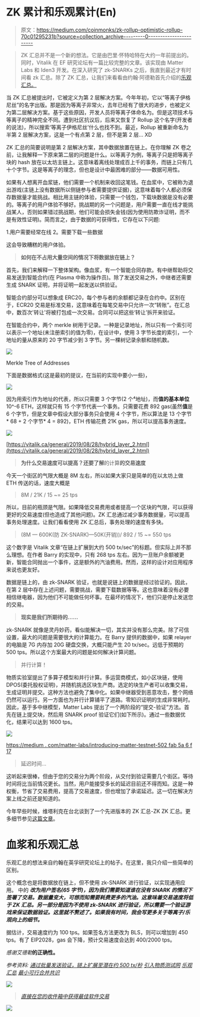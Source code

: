 # ZK 累计和乐观累计(En)

> 原文：<https://medium.com/coinmonks/zk-rollup-optimistic-rollup-70c01295231b?source=collection_archive---------0----------------------->

> ZK 汇总并不是一个新的想法。它是由巴里·怀特哈特在大约一年前提出的。同时，Vitalik 在 EF 研究论坛有一篇比较完整的文章。该实现由 Matter Labs 和 Iden3 开发。在深入研究了 zk-SNARKs 之后，我直到最近才有时间看 zk 汇总。除了 ZK 汇总，让我们来看看由约翰·阿德勒首先介绍的[乐观汇总。](https://ethresear.ch/t/minimal-viable-merged-consensus/5617)

当 ZK 汇总被提出时，它被定义为第 2 层解决方案。今年年初，它以“等离子伊格尼丝”的名字出版。那是因为等离子非常火，去年已经有了很大的进步，也被定义为第二层解决方案。基于这些原因，开发人员将等离子体命名为。但是这项技术与等离子的精神完全不同。遭到社区抗议后，后来又恢复了 Rollup 这个名字(开发者的说法)，所以搜索‘等离子伊格尼丝’什么也找不到。最近，Rollup 被重新命名为半第 2 层解决方案，这是一个有点第 2 层，但不是第 2 层… XD

ZK 汇总的简要说明是第 2 层解决方案，其中数据放置在链上。在你理解 ZK 卷之前，让我解释一下原来第二层的问题是什么。以等离子为例，等离子只是把等离子块的 hash 放在以太坊主链上。这意味着离线处理成百上千的事务，而链上只有几十个字节。这是等离子的理念，但也是设计中最困难的部分——数据可用性。

如果有人想离开血浆链，他们需要一个机制来收回这笔钱。在血浆中，它被称为退出游戏(主链上没有数据所以侧链参与者需要提供证据)，这意味着每个人都必须保存数据量才能挑战。相比用主链的体验，只需要一个钱包，下载块数据是没有必要的。等离子的用户体验不够好。挑战期的另一个问题是，用户需要一直在线才能挑战某人，否则如果错过挑战期，他们可能会损失金钱(因为使用防欺诈证明，而不是有效性证明)。简而言之，由于数据的可获得性，它存在以下问题:

1.用户需要经常在线
2。需要下载一些数据

这会导致糟糕的用户体验。

> **如何在不占用大量空间的情况下将数据放在链上？**

首先，我们来解释一下整体架构。像血浆，有一个智能合同存款。有中继帮助将交易发送到智能合约(在 Plasma 中称为操作员)。除了发送交易之外，中继者还需要生成 SNARK 证明，并将证明一起发送以供验证。

智能合约部分可以想象成 ERC20，每个参与者的余额都记录在合约中。区别在于，ECR20 交易是标准交易，这意味着在每笔交易中只允许一次“转账”。在汇总中，数百次'转让'将被打包成一次交易。合同可以把这些‘转让’拆开来验证。

在智能合约中，两个 merkle 树用于记录。一种是记录地址，所以只有一个索引可以表示一个地址(未注册索引的值为零)，在设计中，使用 3 字节长度的索引，一个地址的量从原来的 20 字节减少到 3 字节。另一棵树记录余额和随机数。

![](img/6f0da569a58a0cfe8851a93931a3cea0.png)

Merkle Tree of Addresses

下面是数据格式(这是最初的提议，在当前的实现中要小一些)，

![](img/f6cff8afcf62b1a6b4f29175238a1858.png)

因为用索引作为地址的代表，所以只需要 3 个字节(2 个⁴地址)，而**值的基本单位** 10^-6 ETH，这样就只有 15 个字节代表一个事务。只需要花费 892 gas(虽然**值**是 6 个字节，但是文章中假设大部分事务只会使用 4 个字节，所以算法是 13 个字节* 68 + 2 个字节* 4 = 892)，ETH 传输花费 21K gas，所以可以提高事务速度。

![](img/c412b69a38d7134178d45d8c6574c20c.png)

[https://vitalik.ca/general/2019/08/28/hybrid_layer_2.html](https://vitalik.ca/general/2019/08/28/hybrid_layer_2.html)

> **为什么交易速度可以提高？还要了解**的计算**的交易速度**

今天一个街区的气限大概是 8M 左右，所以如果大家只是简单的在以太坊上做 ETH 传送的话，速度大概是

> 8M / 21K / 15 ~= 25 tps

所以，目前的瓶颈是气限。如果降低交易费用或者提高一个区块的气限，可以获得更好的交易速度(但也造成了其他问题)。ZK 汇总通过减少事务数据量，可以提高事务处理速度。让我们看看使用 ZK 汇总后，事务处理的速度有多快。

> (8M — 600K(防 ZK-SNARK)—50K(开销))/ 892 / 15 ~= 550 tps

这个数字是 Vitalik 文章“在链上扩展到大约 500 tx/sec”的标题。但实际上并不那么理想。在作者 Barry 的实现中，只有 268 tps 左右。因为一旦账户余额被更新，智能合同抛出一个事件，这是额外的汽油费用。然而，这样的设计对应用程序来说也更友好。

数据是链上的，由 zk-SNARK 验证，也就是说链上的数据是经过验证的。因此，在第 2 层中存在上述问题，需要挑战，需要下载数据等等。这也意味着没有必要相信继电器，因为他们不可能做任何坏事。在最坏的情况下，他们只是停止发送您的交易。

> **现实是我们所期待的……**

zk-SNARK 就像是灵丹妙药，看似能解决一切，其实并没有那么完美。除了可信设置，最大的问题是需要很大的计算能力。在 Barry 提供的数据中，如果 relayer 的电脑是 7G 内存加 20G 硬盘交换，大概只能产生 20 tx/sec。远低于预期的 500 tps。所以这个方案最大的问题是如何解决计算问题。

> 并行计算！

物质实验室提出了多算子模型和并行计算。多运营商模式，如小区块链，使用 DPOS(委托股权证明)，并随机挑选区块生产商。选定的块生产者可以收集交易，生成证明并提交。这种方法也避免了集中化。如果中继器受到恶意攻击，整个网络仍然可以运行。另一方面也为并行计算铺平了道路。零知识证明的生成非常耗时。因此，基于多中继模型，Matter Labs 提出了一个两阶段的“提交-验证”方法。首先在链上提交块，然后用 SNARK proof 验证它们(如下所示)。通过一些数据优化，结果可以达到 1600 tps。

![](img/2997ac3192cf96365fbf4cb037a10681.png)

[https://medium . com/matter-labs/introducing-matter-testnet-502 fab 5a 6 f 17](/matter-labs/introducing-matter-testnet-502fab5a6f17)

> 延迟时间…

这听起来很棒，但由于您的交易分为两个阶段，从交付到验证需要几个街区。等待时间将比当前情况更长。当然，用户能接受多长的延迟目前还不得而知。这是一种权衡，节省了交易费用，提高了交易速度，但也增加了承诺延迟。这一切在解决方案上线之前还是知道的。

今年早些时候，维塔利克在台北谈到了一个先进版本的 ZK 汇总-ZK ZK 汇总。更多细节参见[这篇文章](/@trenton.v/transcript-scalable-blockchains-as-data-layers-vitalik-buterin-11aa18b37e07)。

# 血浆和乐观汇总

乐观汇总的想法来自约翰在英孚研究论坛上的帖子。在这里，我只介绍一些简单的区别。

这个概念也是将数据放在链上，但不使用 zk-SNARK 进行验证，以实现通用应用。 中的 ***改为用户签名(65 字节)，因为我们需要知道谁在没有 SNARK 的情况下签署了交易。数据量变大，可想而知需要耗费更多的汽油。这意味着交易速度将低于 ZK 汇总。另一部分是因为不使用 zk-SNARK 进行验证，所以需要一个验证游戏来保证数据验证。这里就不赘述了。如果我有时间，我会写更多关于等离子/乐观向上的细节。***

据估计，交易速度约为 100 tps。如果签名方法更改为 BLS，则可以增加到 450 tps。有了 EIP2028，gas 会下降，预计交易速度会达到 400/2000 tps。

*感谢艾德勒*[](https://twitter.com/jadler0)**的正确性。**

*参考资料:
[通过批量发送验证，链上扩展至潜在约 500 tx/秒](https://ethresear.ch/t/on-chain-scaling-to-potentially-500-tx-sec-through-mass-tx-validation/3477)
[引入物质测试网](/matter-labs/introducing-matter-testnet-502fab5a6f17)
[乐观汇总](/plasma-group/ethereum-smart-contracts-in-l2-optimistic-rollup-2c1cef2ec537)
[最小可行合并共识](https://ethresear.ch/t/minimal-viable-merged-consensus/5617)*

*[![](img/673b3528e0b341cca62769c9baa632cd.png)](https://coincodecap.com)*

> *[直接在您的收件箱中获得最佳软件交易](https://coincodecap.com/?utm_source=coinmonks)*

*[![](img/7c0b3dfdcbfea594cc0ae7d4f9bf6fcb.png)](https://coincodecap.com/?utm_source=coinmonks)*